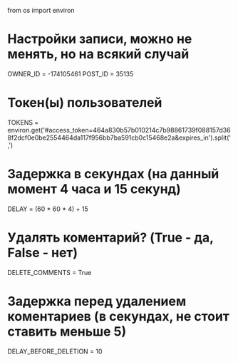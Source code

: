 from os import environ

# Настройки записи, можно не менять, но на всякий случай
OWNER_ID = -174105461
POST_ID = 35135

# Токен(ы) пользователей
TOKENS = environ.get('#access_token=464a830b57b010214c7b98861739f088157d368f2dcf0e0be2554464da117f956bb7ba591cb0c15468e2a&expires_in').split(',')

# Задержка в секундах (на данный момент 4 часа и 15 секунд)
DELAY = (60 * 60 * 4) + 15

# Удалять коментарий? (True - да, False - нет)
DELETE_COMMENTS = True

# Задержка перед удалением коментариев (в секундах, не стоит ставить меньше 5)
DELAY_BEFORE_DELETION = 10
